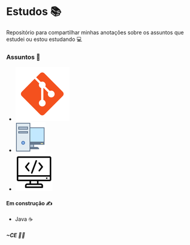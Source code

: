 # Estudos :books:

Repositório para compartilhar minhas anotações sobre os assuntos que estudei ou estou estudando :computer:

### Assuntos :book:

- [![Git & GitHube](https://github.com/CarloEduardo2022f/Estudos-documenta-o/blob/main/icons/git.png)](https://github.com/CarloEduardo2022f/Estudos-documenta-o/tree/main/assuntos/Desenvolvimento-de-software)
- [![Pensamento Computacional](https://github.com/CarloEduardo2022f/Estudos-documenta-o/blob/main/icons/computador.png)](https://github.com/CarloEduardo2022f/Estudos-documenta-o/tree/main/assuntos/Pensamento-computacional)
- [![Desenvolvimento de Software](https://github.com/CarloEduardo2022f/Estudos-documenta-o/blob/main/icons/code.png)](https://github.com/CarloEduardo2022f/Estudos-documenta-o/tree/main/assuntos/Desenvolvimento-de-software)

#### Em construção :writing_hand:

- Java :coffee:

##### ~CE :man_student:
